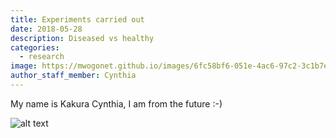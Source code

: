 ```yaml
---
title: Experiments carried out
date: 2018-05-28
description: Diseased vs healthy
categories:
  - research
image: https://mwogonet.github.io/images/6fc58bf6-051e-4ac6-97c2-3c1b7e4f4a0c.jpeg
author_staff_member: Cynthia
---
```

My name is Kakura Cynthia, I am from the future :-)

![alt text](https://mwogonet.github.io/images/Capture.JPG "Logo Title Text 1")
